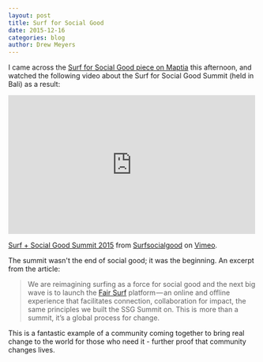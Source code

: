 ```yaml
---
layout: post
title: Surf for Social Good
date: 2015-12-16
categories: blog
author: Drew Meyers
---
```

I came across the [Surf for Social Good piece on Maptia](https://maptia.com/easkey/stories/surf-for-social-good) this afternoon, and watched the following video about the Surf for Social Good Summit (held in Bali) as a result:

<iframe src="https://player.vimeo.com/video/135190985" width="500" height="281" frameborder="0" webkitallowfullscreen mozallowfullscreen allowfullscreen></iframe>
<p><a href="https://vimeo.com/135190985">Surf + Social Good Summit 2015</a> from <a href="https://vimeo.com/surfplussocialgood">Surfsocialgood</a> on <a href="https://vimeo.com">Vimeo</a>.</p>

The summit wasn't the end of social good; it was the beginning. An excerpt from the article:

> We are reimagining surfing as a force for social good and the next big wave is to launch the [Fair Surf](http://www.fair.surf/) platform — an online and offline experience that facilitates connection, collaboration for impact, the same principles we built the SSG Summit on. This is  more than a summit, it’s a global process for change.

This is a fantastic example of a community coming together to bring real change to the world for those who need it - further proof that community changes lives.
